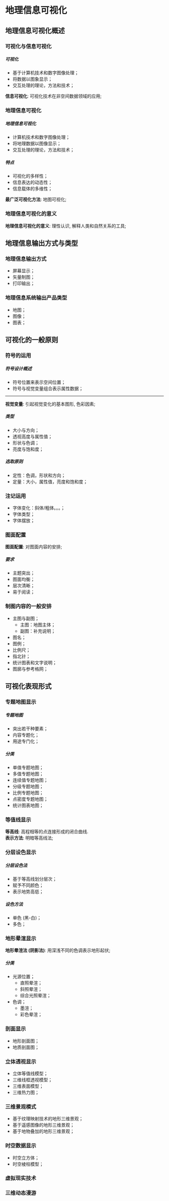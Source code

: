 # 地理信息可视化

## 地理信息可视化概述

### 可视化与信息可视化

##### 可视化

- 基于计算机技术和数字图像处理；
- 将数据以图象显示；
- 交互处理的理论，方法和技术；

**信息可视化**: 可视化技术在非空间数据领域的应用;

### 地理信息可视化

##### 地理信息可视化

- 计算机技术和数字图像处理；
- 将地理数据以图像显示；
- 交互处理的理论，方法和技术；

##### 特点

- 可视化的多样性；
- 信息表达的动态性；
- 信息载体的多维性；

**最广泛可视化方法**: 地图可视化;

### 地理信息可视化的意义

**地理信息可视化的意义**: 理性认识, 解释人类和自然关系的工具;

## 地理信息输出方式与类型

### 地理信息输出方式

- 屏幕显示；
- 矢量制图；
- 打印输出；

### 地理信息系统输出产品类型

- 地图；
- 图像；
- 图表；

## 可视化的一般原则

### 符号的运用

##### 符号设计概述

- 符号位置来表示空间位置；
- 符号与视觉变量组合表示属性数据；

---

**视觉变量**: 引起视觉变化的基本图形, 色彩因素;

##### 类型

- 大小与方向；
- 透视高度与属性值；
- 形状与色调；
- 亮度与饱和度；

##### 选取原则

- 定性：色调，形状和方向；
- 定量：大小，属性值，亮度和饱和度；

### 注记运用

- 字体变化：斜体/粗体。。。；
- 字体类型；
- 字体摆放；

### 图面配置

**图面配置**: 对图面内容的安排;

##### 要求

- 主题突出；
- 图面均衡；
- 层次清晰；
- 易于阅读；

### 制图内容的一般安排

- 主图与副图；
  - 主图：地图主体；
  - 副图：补充说明；
- 图名；
- 图例；
- 比例尺；
- 指北针；
- 统计图表和文字说明；
- 图廓与参考格网；

## 可视化表现形式

### 专题地图显示

##### 专题地图

- 突出若干种要素；
- 内容专题化；
- 用途专门化；

##### 分类

- 单值专题地图；
- 多值专题地图；
- 连续值专题地图；
- 分级专题地图；
- 比例专题地图；
- 点密度专题地图；
- 统计图表地图；

### 等值线显示

**等高线**: 高程相等的点连接形成的闭合曲线.  
**表示方法**: 明暗等高线法;

### 分层设色显示

##### 分层设色法

- 基于等高线划分层次；
- 赋予不同颜色；
- 表示地势高低；

##### 设色方法

- 单色 (黑-白)；
- 多色；

### 地形晕渲显示

**地形晕渲法 (阴影法)**: 用深浅不同的色调表示地形起伏;

##### 分类

- 光源位置；
  - 直照晕渲；
  - 斜照晕渲；
  - 综合光照晕渲；
- 色调；
  - 墨渲；
  - 彩色晕渲；

### 剖面显示

- 地形剖面图；
- 地质剖面图；

### 立体透视显示

- 立体等值线模型；
- 三维线框透视模型；
- 三维表面模型；
- 三维热力图；

### 三维景观模式

- 基于纹理映射技术的地形三维景观；
- 基于遥感图像的地形三维景观；
- 基于地物叠加的地形三维景观；

### 时空数据显示

- 时空立方体；
- 时空棱柱模型；

### 虚拟现实技术

### 三维动态漫游
